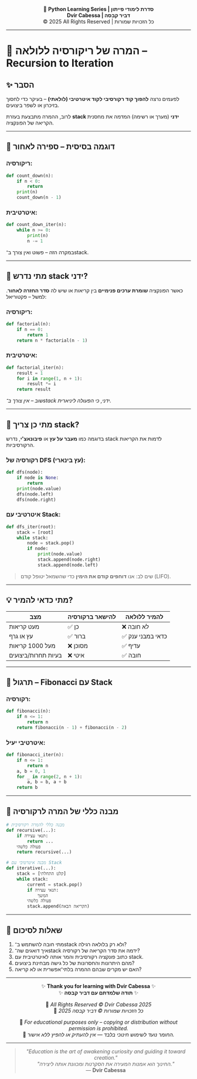 <!-- DC_HEADER_START -->
<div align="center">

🐍 **Python Learning Series | סדרת לימודי פייתון**  
**Dvir Cabessa | דביר קבסה**  
© 2025 All Rights Reserved | כל הזכויות שמורות

</div>

---
<!-- DC_HEADER_END -->

# 📘 המרה של ריקורסיה ללולאה – Recursion to Iteration

## ✨ הסבר  
לפעמים נרצה **להפוך קוד רקורסיבי לקוד איטרטיבי (לולאתי)** – בעיקר כדי לחסוך בזיכרון או לשפר ביצועים.  

לרוב, ההמרה מתבצעת בעזרת **stack ידני** (מערך או רשימה) המדמה את מחסנית הקריאה של הפונקציה.

---

## 🔁 דוגמה בסיסית – ספירה לאחור

### ריקורסיה:
```python
def count_down(n):
    if n < 0:
        return
    print(n)
    count_down(n - 1)
````

### איטרטיבית:

```python
def count_down_iter(n):
    while n >= 0:
        print(n)
        n -= 1
```

במקרה הזה – פשוט ואין צורך ב־stack.

---

## 🧠 מתי נדרש stack ידני?

כאשר הפונקציה **שומרת ערכים פנימיים** בין קריאות או שיש לה **סדר החזרה לאחור**.
למשל – פקטוריאל:

### ריקורסיה:

```python
def factorial(n):
    if n == 0:
        return 1
    return n * factorial(n - 1)
```

### איטרטיבית:

```python
def factorial_iter(n):
    result = 1
    for i in range(1, n + 1):
        result *= i
    return result
```

*שוב – אין צורך ב־stack ידני, כי הפעולה ליניארית.*

---

## 🌲 מתי כן צריך stack?

בדוגמה כמו **מעבר על עץ** או **פיבונאצ'י**, נדרש stack לדמות את הקריאות הרקורסיביות.

### רקורסיה של DFS (עץ בינארי):

```python
def dfs(node):
    if node is None:
        return
    print(node.value)
    dfs(node.left)
    dfs(node.right)
```

### איטרטיבי עם Stack:

```python
def dfs_iter(root):
    stack = [root]
    while stack:
        node = stack.pop()
        if node:
            print(node.value)
            stack.append(node.right)
            stack.append(node.left)
```

> שים לב: אנו **דוחפים קודם את הימין** כדי שהשמאל יטופל קודם (LIFO).

---

## 💡 מתי כדאי להמיר?

| מצב                 | להישאר ברקורסיה | להמיר ללולאה     |
| ------------------- | --------------- | ---------------- |
| מעט קריאות          | ✅ כן            | ❌ לא חובה        |
| עץ או גרף           | ✅ ברור          | ✅ כדאי במבני ענק |
| מעל 1000 קריאות     | ❌ מסוכן         | ✅ עדיף           |
| בעיות תחרות/ביצועים | ❌ איטי          | ✅ חובה           |

---

## 🧪 תרגול – Fibonacci עם Stack

### רקורסיה:

```python
def fibonacci(n):
    if n <= 1:
        return n
    return fibonacci(n - 1) + fibonacci(n - 2)
```

### איטרטיבי יעיל:

```python
def fibonacci_iter(n):
    if n <= 1:
        return n
    a, b = 0, 1
    for _ in range(2, n + 1):
        a, b = b, a + b
    return b
```

---

## 🔩 מבנה כללי של המרה לרקורסיה

```python
# מבנה כללי להמרה רקורסיבית
def recursive(...):
    if תנאי עצירה:
        return ...
    פעולה כלשהי
    return recursive(...)

# מבנה איטרטיבי עם Stack
def iterative(...):
    stack = [קלט התחלתי]
    while stack:
        current = stack.pop()
        if תנאי עצירה:
            המשך
        פעולה כלשהי
        stack.append(הקריאה הבאה)
```

---

## 🧩 שאלות לסיכום

1. מתי חובה להשתמש ב־stack ולא רק בלולאה רגילה?
2. איך דואגים שה־stack ידמה את סדר הקריאה של רקורסיה?
3. כתוב פונקציה רקורסיבית והמר אותה לאיטרטיבית עם stack.
4. מהם היתרונות והחסרונות של כל גישה מבחינת ביצועים?
5. האם יש מקרים שבהם ההמרה בלתי־אפשרית או לא קריאה?

<!-- DC_FOOTER_START -->
---

<div align="center">

✨ **Thank you for learning with Dvir Cabessa** ✨  
✨ **תודה שלמדתם עם דביר קבסה** ✨  

📘 *All Rights Reserved © Dvir Cabessa 2025*  
📘 *כל הזכויות שמורות © דביר קבסה 2025*  

🔗 *For educational purposes only – copying or distribution without permission is prohibited.*  
🔗 *החומר נועד לשימוש חינוכי בלבד — אין להעתיק או להפיץ ללא אישור.*

---

> _"Education is the art of awakening curiosity and guiding it toward creation."_  
> _"החינוך הוא אמנות המעירה את הסקרנות ומכוונת אותה ליצירה."_  
> — **Dvir Cabessa**

</div>
<!-- DC_FOOTER_END -->

